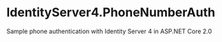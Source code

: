 # IdentityServer4.PhoneNumberAuth
Sample phone authentication with Identity Server 4 in ASP.NET Core 2.0 
